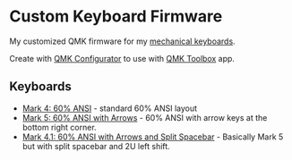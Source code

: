 # Custom Keyboard Firmware

My customized QMK firmware for my [mechanical keyboards](https://armno.in.th/2019/05/01/custom-mechanical-keyboard-build-2/).

Create with [QMK Configurator](https://config.qmk.fm) to use with [QMK Toolbox](https://github.com/qmk/qmk_toolbox) app.

## Keyboards

- [Mark 4: 60% ANSI](./dz60-ansi/readme.md) - standard 60% ANSI layout
- [Mark 5: 60% ANSI with Arrows](./dz60-ansi-arrows/readme.md) - 60% ANSI with arrow keys at the bottom right corner.
- [Mark 4.1: 60% ANSI with Arrows and Split Spacebar](./dz60-arrows-split-spacebar/readme.md) - Basically Mark 5 but with split spacebar and 2U left shift.